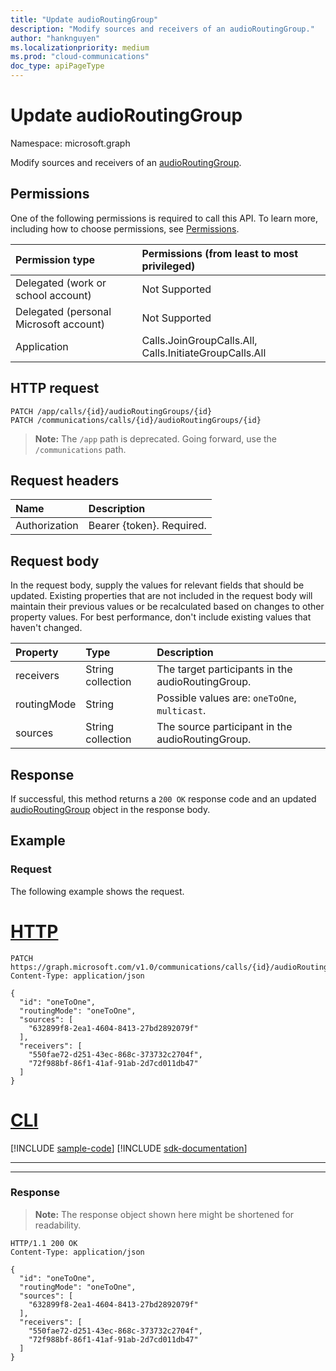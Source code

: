 ```yaml
---
title: "Update audioRoutingGroup"
description: "Modify sources and receivers of an audioRoutingGroup."
author: "hanknguyen"
ms.localizationpriority: medium
ms.prod: "cloud-communications"
doc_type: apiPageType
---
```


# Update audioRoutingGroup
Namespace: microsoft.graph

Modify sources and receivers of an [audioRoutingGroup](../resources/audioroutinggroup.md).

## Permissions
One of the following permissions is required to call this API. To learn more, including how to choose permissions, see [Permissions](/graph/permissions-reference).

| Permission type | Permissions (from least to most privileged)                |
| :-------------- | :--------------------------------------------------------- |
| Delegated (work or school account)     | Not Supported                       |
| Delegated (personal Microsoft account) | Not Supported                       |
| Application     | Calls.JoinGroupCalls.All, Calls.InitiateGroupCalls.All |

## HTTP request
<!-- { "blockType": "ignored" } -->
```http
PATCH /app/calls/{id}/audioRoutingGroups/{id}
PATCH /communications/calls/{id}/audioRoutingGroups/{id}
```
> **Note:** The `/app` path is deprecated. Going forward, use the `/communications` path.

## Request headers
| Name          | Description               |
|:--------------|:--------------------------|
| Authorization | Bearer {token}. Required. |

## Request body
In the request body, supply the values for relevant fields that should be updated. Existing properties that are not included in the request body will maintain their previous values or be recalculated based on changes to other property values. For best performance, don't include existing values that haven't changed.

| Property       | Type    |Description|
|:---------------|:--------|:----------|
| receivers | String collection | The target participants in the audioRoutingGroup. |
| routingMode | String | Possible values are: `oneToOne`, `multicast`. |
| sources | String collection | The source participant in the audioRoutingGroup. |

## Response
If successful, this method returns a `200 OK` response code and an updated [audioRoutingGroup](../resources/audioroutinggroup.md) object in the response body.

## Example

### Request
The following example shows the request.

# [HTTP](#tab/http)
<!-- {
  "blockType": "request",
  "name": "update-audioRoutingGroup"
}
-->
```http
PATCH https://graph.microsoft.com/v1.0/communications/calls/{id}/audioRoutingGroups/{id}
Content-Type: application/json

{
  "id": "oneToOne",
  "routingMode": "oneToOne",
  "sources": [
    "632899f8-2ea1-4604-8413-27bd2892079f"
  ],
  "receivers": [
    "550fae72-d251-43ec-868c-373732c2704f",
    "72f988bf-86f1-41af-91ab-2d7cd011db47"
  ]
}
```

# [CLI](#tab/cli)
[!INCLUDE [sample-code](../includes/snippets/cli/update-audioroutinggroup-cli-snippets.md)]
[!INCLUDE [sdk-documentation](../includes/snippets/snippets-sdk-documentation-link.md)]

---

---

### Response

> **Note:** The response object shown here might be shortened for readability.

<!-- {
  "blockType": "response",
  "truncated": true,
  "@odata.type": "microsoft.graph.audioRoutingGroup"
}
-->
```http
HTTP/1.1 200 OK
Content-Type: application/json

{
  "id": "oneToOne",
  "routingMode": "oneToOne",
  "sources": [
    "632899f8-2ea1-4604-8413-27bd2892079f"
  ],
  "receivers": [
    "550fae72-d251-43ec-868c-373732c2704f",
    "72f988bf-86f1-41af-91ab-2d7cd011db47"
  ]
}
```

<!-- uuid: 8fcb5dbc-d5aa-4681-8e31-b001d5168d79
2015-10-25 14:57:30 UTC -->
<!--
{
  "type": "#page.annotation",
  "description": "Update audioRoutingGroup",
  "keywords": "",
  "section": "documentation",
  "tocPath": "",
  "suppressions": [
  ]
}
-->


